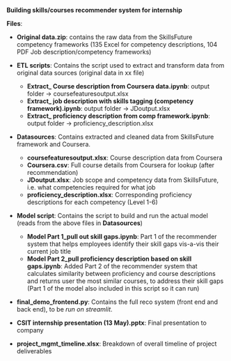 **Building skills/courses recommender system for internship**

**Files**:

- **Original data.zip**: contains the raw data from the SkillsFuture competency frameworks (135 Excel for competency descriptions, 104 PDF Job description/competency frameworks)

- **ETL scripts**: Contains the script used to extract and transform data from original data sources (original data in xx file)
    - **Extract_ Course description from Coursera data.ipynb**: output folder -> coursefeaturesoutput.xlsx
    - **Extract_ job description with skills tagging (competency framework).ipynb**: output folder -> JDoutput.xlsx
    - **Extract_ proficiency description from comp framework.ipynb**: output folder -> proficiency_description.xlsx
    
- **Datasources**: Contains extracted and cleaned data from SkillsFuture framework and Coursera. 
    - **coursefeaturesoutput.xlsx**: Course description data from Coursera 
    - **Coursera.csv**: Full course details from Coursera for lookup (after recommendation)
    - **JDoutput.xlsx**: Job scope and competency data from SkillsFuture, i.e. what competencies required for what job
    - **proficiency_description.xlsx**: Corresponding proficiency descriptions for each competency (Level 1-6)

- **Model script**:  Contains the script to build and run the actual model (reads from the above files in **Datasources**)
    - **Model Part 1_pull out skill gaps.ipynb**: Part 1 of the recommender system that helps employees identify their skill gaps vis-a-vis their current job title
    - **Model Part 2_pull proficiency description based on skill gaps.ipynb**: Added Part 2 of the recommender system that calculates similarity between proficiency and course descriptions and returns user the most similar courses, to address their skill gaps (Part 1 of the model also included in this script so it can run)

- **final_demo_frontend.py**: Contains the full reco system (front end and back end), to be _run on streamlit_. 

- **CSIT internship presentation (13 May).pptx**: Final presentation to company

- **project_mgmt_timeline.xlsx**: Breakdown of overall timeline of project deliverables
